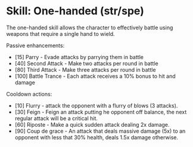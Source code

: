 # Skill: One-handed (str/spe)
The one-handed skill allows the character to effectively battle using weapons
that require a single hand to wield.

Passive enhancements:

- [15]  Parry         - Evade attacks by parrying them in battle
- [40]  Second Attack - Make two attacks per round in battle
- [80]  Third Attack  - Make three attacks per round in battle
- [100] Battle Trance - Each attack receives a 10% bonus to hit and damage

Cooldown actions:

- [10] Flurry        - attack the opponent with a flurry of blows (3 attacks).
- [30] Feign         - Feign an attack putting he opponent off balance, the next
                       regular attack will be a critical hit.
- [60] Riposte       - Make a quick sudden attack dealing 2x damage.
- [90] Coup de grace - An attack that deals massive damage (5x) to an opponent
                       with less that 30% health, deals 1.5x damage otherwise.
